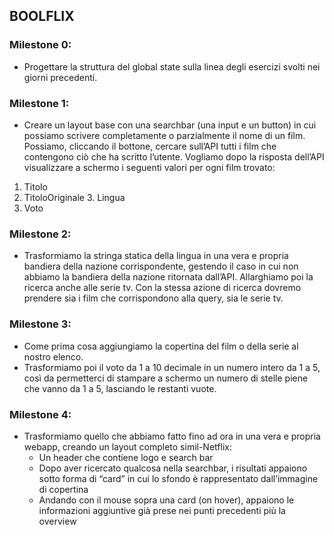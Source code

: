 ## BOOLFLIX

### Milestone 0:
- Progettare la struttura del global state sulla linea degli esercizi svolti nei giorni precedenti.
### Milestone 1:
- Creare un layout base con una searchbar (una input e un button) in cui possiamo scrivere completamente o parzialmente il nome di un film. Possiamo, cliccando il bottone, cercare sull’API tutti i film che contengono ciò che ha scritto l’utente. Vogliamo dopo la risposta dell’API visualizzare a schermo i seguenti valori per ogni film trovato:
1. Titolo
2. TitoloOriginale 3. Lingua
4. Voto

### Milestone 2:
- Trasformiamo la stringa statica della lingua in una vera e propria bandiera della nazione corrispondente, gestendo il caso in cui non abbiamo la bandiera della nazione ritornata dall’API.
Allarghiamo poi la ricerca anche alle serie tv. Con la stessa azione di ricerca dovremo prendere sia i film che corrispondono alla query, sia le serie tv. 

### Milestone 3:
- Come prima cosa aggiungiamo la copertina del film o della serie al nostro elenco. 
- Trasformiamo poi il voto da 1 a 10 decimale in un numero intero da 1 a 5, così da permetterci di stampare a schermo un numero di stelle piene che vanno da 1 a 5, lasciando le restanti vuote.

### Milestone 4:
- Trasformiamo quello che abbiamo fatto fino ad ora in una vera e propria webapp, creando un layout completo simil-Netflix:
  - Un header che contiene logo e search bar
  - Dopo aver ricercato qualcosa nella searchbar, i risultati appaiono sotto forma
di “card” in cui lo sfondo è rappresentato dall’immagine di copertina
  - Andando con il mouse sopra una card (on hover), appaiono le informazioni aggiuntive già prese nei punti precedenti più la overview